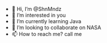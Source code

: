 - 👋 Hi, I’m @ShnMndz
- 👀 I’m interested in you
- 🌱 I’m currently learning Java
- 💞️ I’m looking to collaborate on NASA
- 📫 How to reach me? call me 

<!---
ShnMndz/ShnMndz is a ✨ special ✨ repository because its `README.md` (this file) appears on your GitHub profile.
You can click the Preview link to take a look at your changes.
--->
